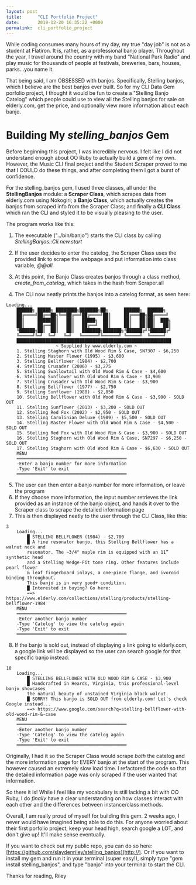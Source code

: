 ```yaml
---
layout: post
title:      "CLI Portfolio Project"
date:       2019-12-20 16:35:22 +0000
permalink:  cli_portfolio_project
---
```


While coding consumes many hours of my day, my true "day job" is not as a student at Flatiron. It is, rather, as a professional banjo player. Throughout the year, I travel around the country with my band "National Park Radio" and play music for thousands of people at festivals, breweries, bars, houses, parks...you name it.

That being said, I am OBSESSED with banjos. Specifically, Stelling banjos, which I believe are the best banjos ever built. So for my CLI Data Gem porfolio project, I thought it would be fun to create a "Stelling Banjo Catelog"  which people could use to view all the Stelling banjos for sale on elderly.com, get the price, and optionally view more information about each banjo.

# Building My *stelling_banjos* Gem

Before beginning this project, I was incredibly nervous. I felt like I did not understand enough about OO Ruby to actually build a gem of my own. However, the Music CLI final project and the Student Scraper proved to me that I COULD do these things, and after completing them I got a burst of confidence.

For the stelling_banjos gem, I used three classes, all under the **StellingBanjos** module: a **Scraper Class**, which scrapes data from elderly.com using Nokogiri; a **Banjo Class**, which actually creates the banjos from scraped info from the Scraper Class; and finally a **CLI Class** which ran the CLI and styled it to be visually pleasing to the user.

The program works like this:

1. The executable ("../bin/banjo") starts the CLI class by calling *StellingBanjos::Cli.new.start*

2. If the user decides to enter the catelog, the Scraper Class uses the provided link to scrape the webpage and put information into class variable, *@@all.*

3. At this point, the Banjo Class creates banjos through a class method, *create_from_catelog*, which takes in the hash from Scraper.all

4. The CLI now neatly prints the banjos into a catelog format, as seen here:
```
Loading...
    ██████╗ █████╗ ████████╗███████╗██╗      ██████╗  ██████╗
    ██╔════╝██╔══██╗╚══██╔══╝██╔════╝██║     ██╔═══██╗██╔════╝
    ██║     ███████║   ██║   █████╗  ██║     ██║   ██║██║  ███╗
    ██║     ██╔══██║   ██║   ██╔══╝  ██║     ██║   ██║██║   ██║
    ╚██████╗██║  ██║   ██║   ███████╗███████╗╚██████╔╝╚██████╔╝
    ╚═════╝╚═╝  ╚═╝   ╚═╝   ╚══════╝╚══════╝ ╚═════╝  ╚═════╝
    ███████████████████████████████████████████████████████████
                   ~ Supplied by www.elderly.com ~
    1. Stelling Staghorn with Old Wood Rim & Case, SN7307 - $6,250
    2. Stelling Master Flower (1995) - $3,600
    3. Stelling Bellflower (1984) - $2,700
    4. Stelling Crusader (2006) - $3,275
    5. Stelling Swallowtail with Old Wood Rim & Case - $4,600
    6. Stelling Sunflower with Old Wood Rim & Case - $3,900
    7. Stelling Crusader with Old Wood Rim & Case - $3,900
    8. Stelling Bellflower (1977) - $2,750
    9. Stelling Sunflower (1988) - $2,850
    10. Stelling Bellflower with Old Wood Rim & Case - $3,900 - SOLD OUT
    11. Stelling Sunflower (2013) - $3,200 - SOLD OUT
    12. Stelling Red Fox (2002) - $2,950 - SOLD OUT
    13. Stelling Carolinian Deluxe (1989) - $5,500 - SOLD OUT
    14. Stelling Master Flower with Old Wood Rim & Case - $4,500 - SOLD OUT
    15. Stelling Red Fox with Old Wood Rim & Case - $3,900 - SOLD OUT
    16. Stelling Staghorn with Old Wood Rim & Case, SN7297 - $6,250 - SOLD OUT
    17. Stelling Staghorn with Old Wood Rim & Case - $6,630 - SOLD OUT
    MENU
    ══════════════════════════════════════════
    -Enter a banjo number for more information
    -Type 'Exit' to exit
    ══════════════════════════════════════════
```

5. The user can then enter a banjo number for more information, or leave the program
6. If they choose more information, the input number retrieves the link provided as an instance of the banjo object, and hands it over to the Scraper class to scrape the detailed information page
7. This is then displayed neatly to the user through the CLI Class, like this:

```
3
    Loading...
        █ STELLING BELLFLOWER (1984) - $2,700
        █ A fine resonator banjo, this Stelling Bellflower has a walnut neck and
        resonator. The ~3/4" maple rim is equipped with an 11” synthetic head
        and a Stelling Wedge-Fit tone ring. Other features include pearl flower
        & leaf fingerboard inlays, a one-piece flange, and ivoroid binding throughout.
        This banjo is in very good+ condition.
        █ Interested in buying? Go here:
        ==> https://www.elderly.com/collections/stelling/products/stelling-bellflower-1984
    MENU
    ══════════════════════════════════════════
    -Enter another banjo number
    -Type 'Catelog' to view the catelog again
    -Type 'Exit' to exit
    ══════════════════════════════════════════
```


8. If the banjo is sold out, instead of displaying a link going to elderly.com, a google link will be displayed so the user can search google for that specific banjo instead:

```
10
    Loading...
        █ STELLING BELLFLOWER WITH OLD WOOD RIM & CASE - $3,900
        █ Handcrafted in Heards, Virginia, this professional-level banjo showcases
        the natural beauty of unstained Virginia black walnut.
        █ SORRY! This banjo is SOLD OUT from elderly.com! Let's check Google instead...
        ==> https://www.google.com/search?q=stelling-bellflower-with-old-wood-rim-&-case
    MENU
    ══════════════════════════════════════════
    -Enter another banjo number
    -Type 'Catelog' to view the catelog again
    -Type 'Exit' to exit
    ══════════════════════════════════════════
```



Originally, I had it so the Scraper Class would scrape *both* the catelog and the more information page for EVERY banjo at the start of the program. This however caused an extremely slow load time. I refactored the code so that the detailed information page was only scraped if the user wanted that information.

So there it is! While I feel like my vocabulary is still lacking a bit with OO Ruby, I do *finally* have a clear understanding on how classes interact with each other and the differences between instance/class methods.

Overall, I am really proud of myself for building this gem. 2 weeks ago, I never would have imagined being able to do this. For anyone worried about their first porfolio project, keep your head high, search google a LOT, and don't give up! It'll make sense eventually.

If you want to check out my public repo, you can do so here: [https://github.com/slaydenriley/stelling_banjos](http://). Or if you want to install my gem and run it in your terminal (super easy!), simply type "gem install stelling_banjos", and type "banjo" into your terminal to start the CLI.

Thanks for reading,
Riley













